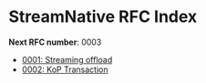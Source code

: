 # StreamNative RFC Index

**Next RFC number**: 0003 

- [0001: Streaming offload](0001-streaming-offload.md)
- [0002: KoP Transaction](0002-kop-transaction.md)
